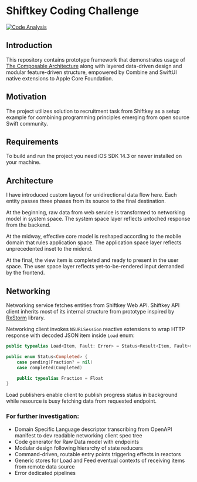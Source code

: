 # Shiftkey Coding Challenge

[![Code Analysis](https://github.com/lyzkov/shiftkey-coding-challenge/actions/workflows/code-analysis.yml/badge.svg)](https://github.com/lyzkov/shiftkey-coding-challenge/actions/workflows/code-analysis.yml)

## Introduction

This repository contains prototype framework that demonstrates usage of [The Composable Architecture](https://github.com/pointfreeco/swift-composable-architecture) along with layered data-driven design and modular feature-driven structure, empowered by Combine and SwiftUI native extensions to Apple Core Foundation.

## Motivation

The project utilizes solution to recruitment task from Shiftkey as a setup example for combining programming principles emerging from open source Swift community.

## Requirements

To build and run the project you need iOS SDK 14.3 or newer installed on your machine.

## Architecture

I have introduced custom layout for unidirectional data flow here. Each entity passes three phases from its source to the final destination.

At the beginning, raw data from web service is transformed to networking model in system space. The system space layer reflects untoched response from the backend.

At the midway, effective core model is reshaped according to the mobile domain that rules application space. The application space layer reflects unprecedented inset to the midend.

At the final, the view item is completed and ready to present in the user space. The user space layer reflects yet-to-be-rendered input demanded by the frontend.

## Networking

Networking service fetches entities from Shiftkey Web API. Shiftkey API client inherits most of its internal structure from prototype inspired by [RxStorm](https://github.com/lyzkov/RxStorm) library. 

Networking client invokes `NSURLSession` reactive extensions to wrap HTTP response with decoded JSON item inside `Load` enum:

```Swift
public typealias Load<Item, Fault: Error> = Status<Result<Item, Fault>>

public enum Status<Completed> {
    case pending(Fraction? = nil)
    case completed(Completed)

    public typealias Fraction = Float
}
```

Load publishers enable client to publish progress status in background while resource is busy fetching data from requested endpoint.

### For further investigation:
- Domain Specific Language descriptor transcribing from OpenAPI manifest to dev readable networking client spec tree
- Code generator for Raw Data model with endpoints
- Modular design following hierarchy of state reducers
- Command-driven, routable entry points triggering effects in reactors
- Generic stores for Load and Feed eventual contexts of receiving items from remote data source
- Error dedicated pipelines
